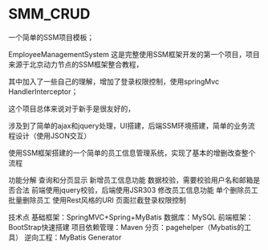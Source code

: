 # SMM_CRUD
一个简单的SSM项目模板；

EmployeeManagementSystem
这是完整使用SSM框架开发的第一个项目，项目来源于北京动力节点的SSM框架整合教程，

其中加入了一些自己的理解，增加了登录权限控制，使用springMvc HandlerInterceptor；

这个项目总体来说对于新手是很友好的，

涉及到了简单的ajax和jquery处理，UI搭建，后端SSM环境搭建，简单的业务流程设计（使用JSON交互）

使用SSM框架搭建的一个简单的员工信息管理系统，实现了基本的增删改查整个流程



功能分解
查询和分页显示
新增员工信息功能
数据校验，需要校验用户名和邮箱是否合法
前端使用jquery校验，后端使用JSR303
修改员工信息功能
单个删除员工
批量删除员工
使用Rest风格的URI
页面拦截登录权限控制

技术点
基础框架：SpringMVC+Spring+MyBatis
数据库：MySQL
前端框架：BootStrap快速搭建
项目依赖管理：Maven
分页：pagehelper（Mybatis的工具）
逆向工程：MyBatis Generator
